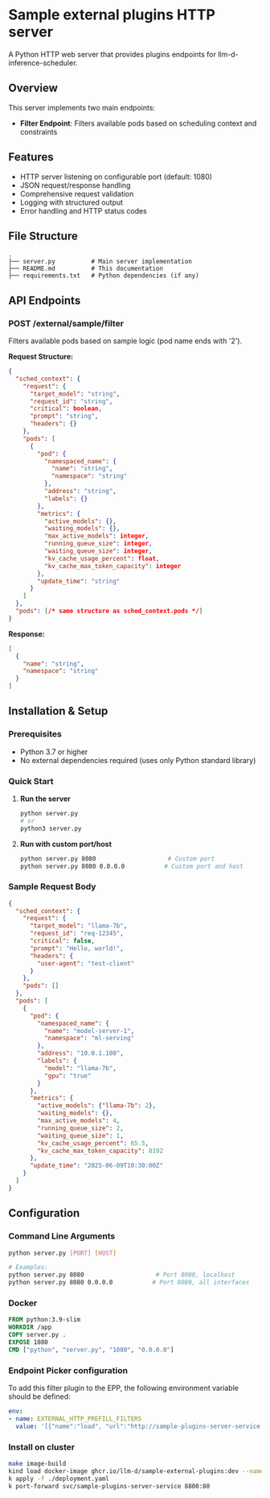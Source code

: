 # Sample external plugins HTTP server

A Python HTTP web server that provides plugins endpoints for llm-d-inference-scheduler.

## Overview

This server implements two main endpoints:
- **Filter Endpoint**: Filters available pods based on scheduling context and constraints

## Features

- HTTP server listening on configurable port (default: 1080)
- JSON request/response handling
- Comprehensive request validation
- Logging with structured output
- Error handling and HTTP status codes

## File Structure

```
.
├── server.py          # Main server implementation
├── README.md          # This documentation
├── requirements.txt   # Python dependencies (if any)
```

## API Endpoints

### POST /external/sample/filter

Filters available pods based on sample logic (pod name ends with '2').

**Request Structure:**
```json
{
  "sched_context": {
    "request": {
      "target_model": "string",
      "request_id": "string", 
      "critical": boolean,
      "prompt": "string",
      "headers": {}
    },
    "pods": [
      {
        "pod": {
          "namespaced_name": {
            "name": "string",
            "namespace": "string"
          },
          "address": "string",
          "labels": {}
        },
        "metrics": {
          "active_models": {},
          "waiting_models": {},
          "max_active_models": integer,
          "running_queue_size": integer,
          "waiting_queue_size": integer,
          "kv_cache_usage_percent": float,
          "kv_cache_max_token_capacity": integer
        },
        "update_time": "string"
      }
    ]
  },
  "pods": [/* same structure as sched_context.pods */]
}
```

**Response:**
```json
[
  {
    "name": "string",
    "namespace": "string"
  }
]
```

## Installation & Setup

### Prerequisites

- Python 3.7 or higher
- No external dependencies required (uses only Python standard library)

### Quick Start

1. **Run the server**
   ```bash
   python server.py
   # or
   python3 server.py
   ```

2. **Run with custom port/host**
   ```bash
   python server.py 8080                    # Custom port
   python server.py 8080 0.0.0.0           # Custom port and host
   ```

### Sample Request Body
```json
{
  "sched_context": {
    "request": {
      "target_model": "llama-7b",
      "request_id": "req-12345",
      "critical": false,
      "prompt": "Hello, world!",
      "headers": {
        "user-agent": "test-client"
      }
    },
    "pods": []
  },
  "pods": [
    {
      "pod": {
        "namespaced_name": {
          "name": "model-server-1",
          "namespace": "ml-serving"
        },
        "address": "10.0.1.100",
        "labels": {
          "model": "llama-7b",
          "gpu": "true"
        }
      },
      "metrics": {
        "active_models": {"llama-7b": 2},
        "waiting_models": {},
        "max_active_models": 4,
        "running_queue_size": 2,
        "waiting_queue_size": 1,
        "kv_cache_usage_percent": 65.5,
        "kv_cache_max_token_capacity": 8192
      },
      "update_time": "2025-06-09T10:30:00Z"
    }
  ]
}
```

## Configuration

### Command Line Arguments
```bash
python server.py [PORT] [HOST]

# Examples:
python server.py 8080                    # Port 8080, localhost
python server.py 8080 0.0.0.0           # Port 8080, all interfaces
```

### Docker
```dockerfile
FROM python:3.9-slim
WORKDIR /app
COPY server.py .
EXPOSE 1080
CMD ["python", "server.py", "1080", "0.0.0.0"]
```

### Endpoint Picker configuration

To add this filter plugin to the EPP, the following environment variable should be defined:

```yaml
env:
- name: EXTERNAL_HTTP_PREFILL_FILTERS
  value: '[{"name":"load", "url":"http://sample-plugins-server-service:80/external/sample"}]'
```

### Install on cluster
```bash
make image-build
kind load docker-image ghcr.io/llm-d/sample-external-plugins:dev --name <cluster-name>
k apply -f ./deployment.yaml
k port-forward svc/sample-plugins-server-service 8800:80
```
